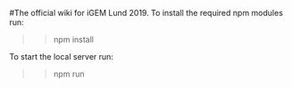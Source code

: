 #The official wiki for iGEM Lund 2019.
To install the required npm modules run:
> > npm install

To start the local server run:

> > npm run


